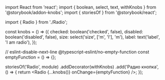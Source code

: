 import React from 'react';
import { boolean, select, text, withKnobs } from '@storybook/addon-knobs';
import { storiesOf } from '@storybook/react';

import { Radio } from './Radio';

const knobs = () => ({
checked: boolean('checked', false),
disabled: boolean('disabled', false),
size: select('size', ['m', 'l'], 'm'),
label: text('label', 'I am radio'),
});

// eslint-disable-next-line @typescript-eslint/no-empty-function
const emptyFunction = () => {};

storiesOf('Radio', module)
.addDecorator(withKnobs)
.add('Радио кнопка', () => {
return <Radio {...knobs()} onChange={emptyFunction} />;
});
